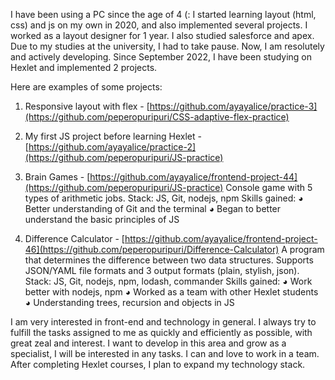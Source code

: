 I have been using a PC since the age of 4 (: I started learning layout (html, css) and js on my own in 2020, and also implemented several projects. I worked as a layout designer for 1 year. I also studied salesforce and apex. Due to my studies at the university, I had to take pause. Now, I am resolutely and actively developing. Since September 2022, I have been studying on Hexlet and implemented 2 projects.

Here are examples of some projects:

1. Responsive layout with flex - [https://github.com/ayayalice/practice-3](https://github.com/peperopuripuri/CSS-adaptive-flex-practice)
2. My first JS project before learning Hexlet - [https://github.com/ayayalice/practice-2](https://github.com/peperopuripuri/JS-practice)
3. Brain Games - [https://github.com/ayayalice/frontend-project-44](https://github.com/peperopuripuri/JS-practice)
Console game with 5 types of arithmetic jobs.
Stack: JS, Git, nodejs, npm
Skills gained:
◕ Better understanding of Git and the terminal
◕ Began to better understand the basic principles of JS

4. Difference Calculator - [https://github.com/ayayalice/frontend-project-46](https://github.com/peperopuripuri/Difference-Calculator)
A program that determines the difference between two data structures.
Supports JSON/YAML file formats and 3 output formats (plain, stylish, json).
Stack: JS, Git, nodejs, npm, lodash, commander
Skills gained:
◕ Work better with nodejs, npm
◕ Worked as a team with other Hexlet students
◕ Understanding trees, recursion and objects in JS

I am very interested in front-end and technology in general. I always try to fulfill the tasks assigned to me as quickly and efficiently as possible, with great zeal and interest. I want to develop in this area and grow as a specialist, I will be interested in any tasks. I can and love to work in a team. After completing Hexlet courses, I plan to expand my technology stack.
